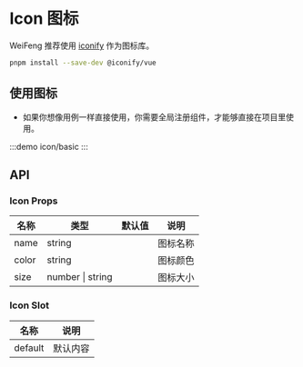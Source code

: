 # Icon 图标

WeiFeng 推荐使用 [iconify](https://iconify.design) 作为图标库。

```sh
pnpm install --save-dev @iconify/vue
```

## 使用图标

- 如果你想像用例一样直接使用，你需要全局注册组件，才能够直接在项目里使用。

:::demo
icon/basic
:::

## API

### Icon Props

| 名称  | 类型             | 默认值 | 说明     |
| ----- | ---------------- | ------ | -------- |
| name  | string           |        | 图标名称 |
| color | string           |        | 图标颜色 |
| size  | number \| string |        | 图标大小 |

### Icon Slot

| 名称    | 说明     |
| ------- | -------- |
| default | 默认内容 |
